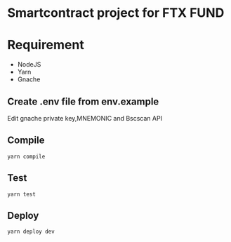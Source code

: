 # Smartcontract project for FTX FUND

# Requirement

 -  NodeJS
 -  Yarn
 -  Gnache
 
## Create .env file from env.example
Edit gnache private key,MNEMONIC  and Bscscan API 


## Compile
`yarn compile`
## Test
`yarn test`
## Deploy
`yarn deploy dev`


